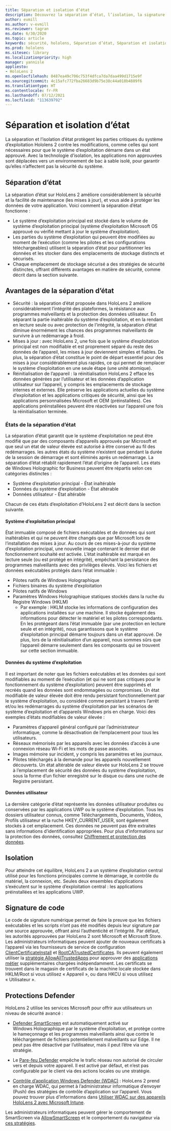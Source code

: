 ```yaml
---
title: Séparation et isolation d’état
description: Découvrez la séparation d’état, l’isolation, la signature de code et les applications Defender sur votre appareil de réalité mixte HoloLens 2.
author: evmill
ms.author: v-evmill
ms.reviewer: tagran
ms.date: 6/30/2020
ms.topic: article
keywords: sécurité, hololens, Séparation d’état, Séparation et isolation d’état, hololens 2, sécurité hololens 2, vue d’ensemble de la sécurité, architecture de sécurité, architecture, architecture hololens 2
ms.prod: hololens
ms.sitesec: library
ms.localizationpriority: high
manager: yannisle
appliesto:
- HoloLens 2
ms.openlocfilehash: 0487ea49c706c753f4dfca7da7daa499d1715e9f
ms.sourcegitcommit: 4c15afc772fba26683d9b75e38c44a018b4889f6
ms.translationtype: HT
ms.contentlocale: fr-FR
ms.lasthandoff: 07/12/2021
ms.locfileid: "113639792"
---
```

# <a name="state-separation-and-isolation"></a>Séparation et isolation d’état

La séparation et l’isolation d’état protègent les parties critiques du système d’exploitation Hololens 2 contre les modifications, comme celles qui sont nécessaires pour que le système d’exploitation démarre dans un état approuvé. Avec la technologie d’isolation, les applications non approuvées sont déplacées vers un environnement de bac à sable isolé, pour garantir qu’elles n’affectent pas la sécurité du système.

## <a name="state-separation"></a>Séparation d’état

La séparation d’état sur HoloLens 2 améliore considérablement la sécurité et la facilité de maintenance (les mises à jour), et vous aide à protéger les données de votre application.  Voici comment la séparation d’état fonctionne :
  * Le système d’exploitation principal est stocké dans le volume de système d’exploitation principal (système d’exploitation Microsoft OS approuvé ou vérifié mettant à jour le système d’exploitation).
  * Les parties du système d’exploitation qui peuvent être modifiées au moment de l’exécution (comme les pilotes et les configurations téléchargeables) utilisent la séparation d’état pour partitionner les données et les stocker dans des emplacements de stockage distincts et sécurisés.
  * Chaque emplacement de stockage sécurisé a des stratégies de sécurité distinctes, offrant différents avantages en matière de sécurité, comme décrit dans la section suivante.

## <a name="state-separation-benefits"></a>Avantages de la séparation d’état

  * Sécurité : la séparation d’état proposée dans HoloLens 2 améliore considérablement l’intégrité des plateformes, la résistance aux programmes malveillants et la protection des données utilisateur. En séparant la partie inaltérable du système d’exploitation, et en la rendant en lecture seule ou avec protection de l’intégrité, la séparation d’état diminue énormément les chances des programmes malveillants de survivre à un redémarrage à froid. 
  * Mises à jour : avec HoloLens 2, une fois que le système d’exploitation principal est non modifiable et est proprement séparé du reste des données de l’appareil, les mises à jour deviennent simples et fiables.  De plus, la séparation d’état constitue le point de départ essentiel pour des mises à jour considérablement plus rapides, ce qui permet de remplacer le système d’exploitation en une seule étape (une unité atomique).
  * Réinitialisation de l’appareil : la réinitialisation HoloLens 2 efface les données générées par l’utilisateur et les données d’application utilisateur sur l’appareil, y compris les emplacements de stockage internes et externes. Elle préserve les applications actuelles du système d’exploitation et les applications critiques de sécurité, ainsi que les applications personnalisées Microsoft et OEM (préinstallées). Ces applications préinstallées peuvent être réactivées sur l’appareil une fois la réinitialisation terminée.

### <a name="state-separation-states"></a>États de la séparation d’état

La séparation d’état garantit que le système d’exploitation ne peut être modifié que par des composants d’appareils approuvés par Microsoft et que seul un état de valeur élevée est autorisé à être conservé au fil des redémarrages. les autres états du système n’existent que pendant la durée de la session de démarrage et sont éliminés après un redémarrage. La séparation d’état rétablit rapidement l’état d’origine de l’appareil. Les états de Windows Holographic for Business peuvent être répartis selon ces catégories distinctes :
  * Système d’exploitation principal - État inaltérable
  * Données du système d’exploitation - État altérable 
  * Données utilisateur - État altérable

Chacun de ces états d’exploitation d’HoloLens 2 est décrit dans la section suivante.

#### <a name="core-operating-system"></a>Système d’exploitation principal

État immuable composé de fichiers exécutables et de données qui sont inaltérables et qui ne peuvent être changés que par Microsoft lors de l’installation des mises à jour. Au cours de ces mises-à-jour du système d’exploitation principal, une nouvelle image contenant le dernier état de fonctionnement souhaité est activée.
L’état inaltérable est marqué en lecture seule (ou est protégé en intégrité), empêchant la persistance des programmes malveillants avec des privilèges élevés. Voici les fichiers et données exécutables protégés dans l’état immuable :
  * Pilotes natifs de Windows Holographique
  * Fichiers binaires du système d’exploitation
  * Pilotes natifs de Windows
  * Paramètres Windows Holographique statiques stockés dans la ruche du Registre Windows (HKLM)
    * Par exemple : HKLM stocke les informations de configuration des applications installées sur une machine. Il stocke également des informations pour détecter le matériel et les pilotes correspondants.
En les protégeant dans l’état immuable (par une protection en lecture seule et en intégrité), nous garantissons que le système d’exploitation principal démarre toujours dans un état approuvé. De plus, lors de la réinitialisation d’un appareil, nous sommes sûrs que l’appareil démarre seulement dans les composants qui se trouvent sur cette section immuable. 

#### <a name="operating-system-data"></a>Données du système d’exploitation 

Il est important de noter que les fichiers exécutables et les données qui sont modifiables au moment de l’exécution (et qui ne sont pas critiques pour le fonctionnement du système d’exploitation) peuvent être supprimés et recréés quand les données sont endommagées ou compromises. Un état modifiable de valeur élevée doit être rendu persistant fonctionnellement par le système d’exploitation, ou considéré comme persistant à travers l’arrêt et/ou les redémarrages du système d’exploitation par les scénarios de système d’exploitation et d’appareils Windows pris en charge. Voici des exemples d’états modifiables de valeur élevée :
  * Paramètres d’appareil général configuré par l’administrateur informatique, comme la désactivation de l’emplacement pour tous les utilisateurs.
  * Réseaux mémorisés par les appareils avec les données d’accès à une connexion réseau Wi-Fi et les mots de passe associés.
  * Images mémoire sur incident, y compris les paramètres et les journaux.
  * Pilotes téléchargés à la demande pour les appareils nouvellement découverts.
Un état altérable de valeur élevée sur HoloLens 2 se trouve à l’emplacement de sécurité des données du système d’exploitation, sous la forme d’un fichier enregistré sur le disque ou dans une ruche de Registre persistant.

#### <a name="user-data"></a>Données utilisateur

La dernière catégorie d’état représente les données utilisateur produites ou conservées par les applications UWP ou le système d’exploitation. Tous les dossiers utilisateur connus, comme Téléchargements, Documents, Vidéos, Profils utilisateur et la ruche HKEY_CURRENT_USER, sont également stockés à cet emplacement. Ces données ne peuvent pas être extraites sans informations d’identification appropriées. Pour plus d’informations sur la protection des données, consultez [Chiffrement et protection des données](security-encryption-data-protection.md).

##  <a name="isolation"></a>Isolation

Pour atteindre cet équilibre, HoloLens 2 a un système d’exploitation central utilisé pour les fonctions principales comme le démarrage, le contrôle du matériel, la connexion, etc. Seules deux ensembles d’applications s’exécutent sur le système d’exploitation central : les applications préinstallées et les applications UWP.

## <a name="code-signing"></a>Signature de code

Le code de signature numérique permet de faire la preuve que les fichiers exécutables et les scripts n’ont pas été modifiés depuis leur signature par une source approuvée, offrant ainsi l’authenticité et l’intégrité. Par défaut, les autorités approuvées par HoloLens 2 sont Microsoft et Microsoft Store. Les administrateurs informatiques peuvent ajouter de nouveaux certificats à l’appareil via les fournisseurs de service de configuration [ClientCertificateInstall](/windows/client-management/mdm/clientcertificateinstall-csp) et [RootCATrustedCertificates](/windows/client-management/mdm/rootcacertificates-csp). Ils peuvent également utiliser la [stratégie AllowAllTrustedApps](/windows/client-management/mdm/policy-csp-applicationmanagement#applicationmanagement-allowalltrustedapps) pour approuver des [applications métier](/intune/apps/lob-apps-windows) supplémentaires chargées indépendamment. Les certificats se trouvent dans le magasin de certificats de la machine locale stockée dans HKLM/Root si vous utilisez « Appareil », ou dans HKCU si vous utilisez « Utilisateur ».

## <a name="defender-protections"></a>Protections Defender
HoloLens 2 utilise les services Microsoft pour offrir aux utilisateurs un niveau de sécurité avancé :

* [Defender SmartScreen](/windows/security/threat-protection/microsoft-defender-smartscreen/microsoft-defender-smartscreen-overview) est automatiquement activé sur Windows Holographique par le système d’exploitation, et protège contre le hameçonnage et les programmes malveillants ainsi que contre le téléchargement de fichiers potentiellement malveillants sur Edge. Il ne peut pas être désactivé par l’utilisateur, mais il peut l’être via une stratégie.

* Le [Pare-feu Defender](/windows/security/threat-protection/windows-firewall/windows-firewall-with-advanced-security) empêche le trafic réseau non autorisé de circuler vers et depuis votre appareil. Il est activé par défaut, et n’est pas configurable par le client via des actions locales ou une stratégie. 

* [Contrôle d’application Windows Defender (WDAC)](/windows/security/threat-protection/windows-defender-application-control/wdac-and-applocker-overview) : HoloLens 2 prend en charge WDAC, qui permet à l’administrateur informatique d’envoyer (Push) des stratégies de contrôle d’application sur l’appareil. Vous pouvez trouver plus d’informations dans [Utiliser WDAC sur des appareils HoloLens 2 avec Microsoft Intune](/mem/intune/configuration/custom-profile-hololens). 

Les administrateurs informatiques peuvent gérer le comportement de SmartScreen via [AllowSmartScreen](/windows/client-management/mdm/policy-csp-browser#browser-allowsmartscreen) et le comportement du navigateur via [ces stratégies](/windows/client-management/mdm/policy-csps-supported-by-hololens2). 

